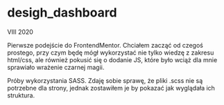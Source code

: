 # desigh_dashboard

VIII 2020

Pierwsze podejście do FrontendMentor. Chciałem zacząć od czegoś prostego, przy czym będę mógł wykorzystać nie tylko wiedzę z zakresu html/css, ale również pokusić się o dodanie JS, które było wciąż dla mnie sprawiało wrażenie czarnej magii. 

Próby wykorzystania SASS. Zdaję sobie sprawę, że pliki .scss nie są potrzebne dla strony, jednak zostawiłem je by pokazać jak wyglądała ich struktura.
